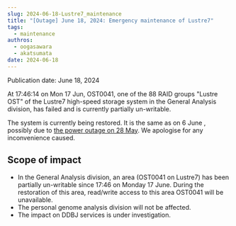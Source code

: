 ```yaml
---
slug: 2024-06-18-Lustre7_maintenance
title: "[Outage] June 18, 2024: Emergency maintenance of Lustre7"
tags:
  - maintenance
authros:
  - oogasawara
  - akatsumata
date: 2024-06-18
---
```


Publication date: June 18, 2024


At 17:46:14 on Mon 17 Jun, OST0041, one of the 88 RAID groups "Lustre OST" of the Lustre7 high-speed storage system in the General Analysis division, has failed and is currently partially un-writable.

The system is currently being restored. 
It is the same as on 6 June
, possibly due to [the power outage on 28 May](/en/blog/2024-05-28-blackout/).
We apologise for any inconvenience caused.


## Scope of impact

- In the General Analysis division, an area (OST0041 on Lustre7) has been partially un-writable since 17:46 on Monday 17 June. During the restoration of this area, read/write access to this area OST0041 will be unavailable.
- The personal genome analysis division will not be affected.
- The impact on DDBJ services is under investigation.
